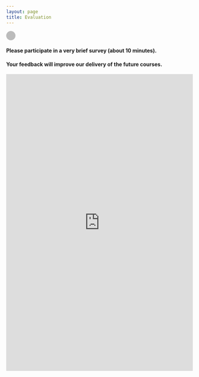 ```yaml
---
layout: page
title: Evaluation 
--- 
```



<html>
<head>
<style>
.dot {
  height: 25px;
  width: 25px;
  background-color: #bbb;
  border-radius: 50%;
  display: inline-block;
}
</style>
</head>
<body>

<span class="dot"><h4> Please participate in a very brief survey (about 10 minutes). </h4></span> 
<h4> Your feedback will improve our delivery of the future courses. </h4>

<iframe src="https://docs.google.com/forms/d/e/1FAIpQLSfhyPVhyVpE2LbvOGrK9fcpd0-hTwQI_PMyWqcrtJVmRM6tag/viewform?usp=share_link" width="100%" height="800" frameborder="0" marginheight="0" marginwidth="0">Loading… </iframe>
